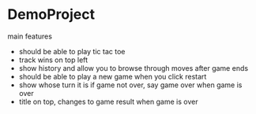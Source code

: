 # DemoProject
main features

- should be able to play tic tac toe
- track wins on top left
- show history and allow you to browse through moves after game ends
- should be able to play a new game when you click restart
- show whose turn it is if game not over, say game over when game is over
- title on top, changes to game result when game is over
